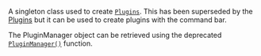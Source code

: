 A singleton class used to create [`Plugins`](https://create.roblox.com/docs/reference/engine/classes/Plugin). This has been
superseded by the [Plugins](https://create.roblox.com/docs/studio/plugins) but it can be used to
create plugins with the command bar.

The PluginManager object can be retrieved using the deprecated
[`PluginManager()`](https://create.roblox.com/docs/reference/engine/classes/PluginManager) function.